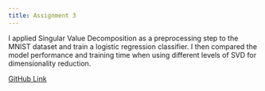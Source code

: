 ```yaml
---
title: Assignment 3
---
```


I applied Singular Value Decomposition as a preprocessing step to the MNIST dataset and train a logistic regression classifier. I then compared the model performance and training time when using different levels of SVD for dimensionality reduction.

[GitHub Link](https://github.com/jasonzhu03/jzhu33-assignment-3.git)
